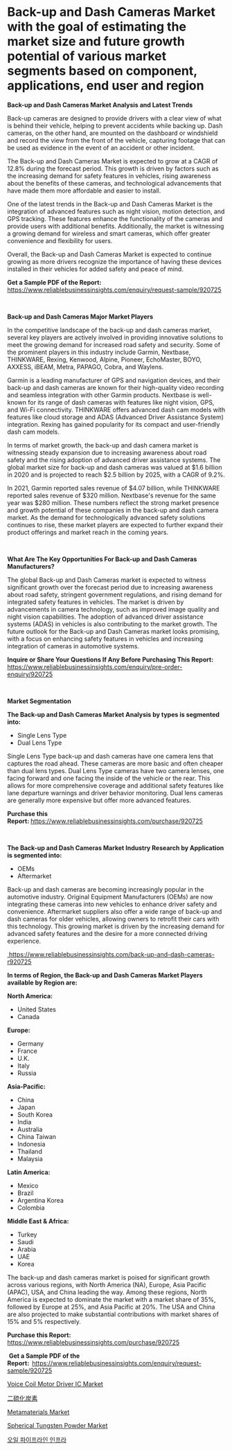 <p><h1>Back-up and Dash Cameras Market with the goal of estimating the market size and future growth potential of various market segments based on component, applications, end user and region</h1></p><p><strong>Back-up and Dash Cameras Market Analysis and Latest Trends</strong></p>
<p><p>Back-up cameras are designed to provide drivers with a clear view of what is behind their vehicle, helping to prevent accidents while backing up. Dash cameras, on the other hand, are mounted on the dashboard or windshield and record the view from the front of the vehicle, capturing footage that can be used as evidence in the event of an accident or other incident.</p><p>The Back-up and Dash Cameras Market is expected to grow at a CAGR of 12.8% during the forecast period. This growth is driven by factors such as the increasing demand for safety features in vehicles, rising awareness about the benefits of these cameras, and technological advancements that have made them more affordable and easier to install.</p><p>One of the latest trends in the Back-up and Dash Cameras Market is the integration of advanced features such as night vision, motion detection, and GPS tracking. These features enhance the functionality of the cameras and provide users with additional benefits. Additionally, the market is witnessing a growing demand for wireless and smart cameras, which offer greater convenience and flexibility for users.</p><p>Overall, the Back-up and Dash Cameras Market is expected to continue growing as more drivers recognize the importance of having these devices installed in their vehicles for added safety and peace of mind.</p></p>
<p><strong>Get a Sample PDF of the Report:&nbsp;</strong> <a href="https://www.reliablebusinessinsights.com/enquiry/request-sample/920725">https://www.reliablebusinessinsights.com/enquiry/request-sample/920725</a></p>
<p>&nbsp;</p>
<p><strong>Back-up and Dash Cameras Major Market Players</strong></p>
<p><p>In the competitive landscape of the back-up and dash cameras market, several key players are actively involved in providing innovative solutions to meet the growing demand for increased road safety and security. Some of the prominent players in this industry include Garmin, Nextbase, THINKWARE, Rexing, Kenwood, Alpine, Pioneer, EchoMaster, BOYO, AXXESS, iBEAM, Metra, PAPAGO, Cobra, and Waylens.</p><p>Garmin is a leading manufacturer of GPS and navigation devices, and their back-up and dash cameras are known for their high-quality video recording and seamless integration with other Garmin products. Nextbase is well-known for its range of dash cameras with features like night vision, GPS, and Wi-Fi connectivity. THINKWARE offers advanced dash cam models with features like cloud storage and ADAS (Advanced Driver Assistance System) integration. Rexing has gained popularity for its compact and user-friendly dash cam models.</p><p>In terms of market growth, the back-up and dash camera market is witnessing steady expansion due to increasing awareness about road safety and the rising adoption of advanced driver assistance systems. The global market size for back-up and dash cameras was valued at $1.6 billion in 2020 and is projected to reach $2.5 billion by 2025, with a CAGR of 9.2%.</p><p>In 2021, Garmin reported sales revenue of $4.07 billion, while THINKWARE reported sales revenue of $320 million. Nextbase's revenue for the same year was $280 million. These numbers reflect the strong market presence and growth potential of these companies in the back-up and dash camera market. As the demand for technologically advanced safety solutions continues to rise, these market players are expected to further expand their product offerings and market reach in the coming years.</p></p>
<p>&nbsp;</p>
<p><strong>What Are The Key Opportunities For Back-up and Dash Cameras Manufacturers?</strong></p>
<p><p>The global Back-up and Dash Cameras market is expected to witness significant growth over the forecast period due to increasing awareness about road safety, stringent government regulations, and rising demand for integrated safety features in vehicles. The market is driven by advancements in camera technology, such as improved image quality and night vision capabilities. The adoption of advanced driver assistance systems (ADAS) in vehicles is also contributing to the market growth. The future outlook for the Back-up and Dash Cameras market looks promising, with a focus on enhancing safety features in vehicles and increasing integration of cameras in automotive systems.</p></p>
<p><strong>Inquire or Share Your Questions If Any Before Purchasing This Report:</strong> <a href="https://www.reliablebusinessinsights.com/enquiry/pre-order-enquiry/920725">https://www.reliablebusinessinsights.com/enquiry/pre-order-enquiry/920725</a></p>
<p>&nbsp;</p>
<p><strong>Market Segmentation</strong></p>
<p><strong>The Back-up and Dash Cameras Market Analysis by types is segmented into:</strong></p>
<p><ul><li>Single Lens Type</li><li>Dual Lens Type</li></ul></p>
<p><p>Single Lens Type back-up and dash cameras have one camera lens that captures the road ahead. These cameras are more basic and often cheaper than dual lens types. Dual Lens Type cameras have two camera lenses, one facing forward and one facing the inside of the vehicle or the rear. This allows for more comprehensive coverage and additional safety features like lane departure warnings and driver behavior monitoring. Dual lens cameras are generally more expensive but offer more advanced features.</p></p>
<p><strong>Purchase this Report:&nbsp;</strong><a href="https://www.reliablebusinessinsights.com/purchase/920725">https://www.reliablebusinessinsights.com/purchase/920725</a></p>
<p>&nbsp;</p>
<p><strong>The Back-up and Dash Cameras Market Industry Research by Application is segmented into:</strong></p>
<p><ul><li>OEMs</li><li>Aftermarket</li></ul></p>
<p><p>Back-up and dash cameras are becoming increasingly popular in the automotive industry. Original Equipment Manufacturers (OEMs) are now integrating these cameras into new vehicles to enhance driver safety and convenience. Aftermarket suppliers also offer a wide range of back-up and dash cameras for older vehicles, allowing owners to retrofit their cars with this technology. This growing market is driven by the increasing demand for advanced safety features and the desire for a more connected driving experience.</p></p>
<p><a href="https://www.reliablebusinessinsights.com/back-up-and-dash-cameras-r920725">&nbsp;https://www.reliablebusinessinsights.com/back-up-and-dash-cameras-r920725</a></p>
<p><strong>In terms of Region, the Back-up and Dash Cameras Market Players available by Region are:</strong></p>
<p>
    <p> <strong> North America: </strong>
        <ul>
            <li>United States</li>
            <li>Canada</li>
        </ul>
        </p> 
    <p> <strong> Europe: </strong>
        <ul>
            <li>Germany</li>
            <li>France</li>
            <li>U.K.</li>
            <li>Italy</li>
            <li>Russia</li>
        </ul>
        </p> 
    <p> <strong> Asia-Pacific: </strong>
        <ul>
            <li>China</li>
            <li>Japan</li>
            <li>South Korea</li>
            <li>India</li>
            <li>Australia</li>
            <li>China Taiwan</li>
            <li>Indonesia</li>
            <li>Thailand</li>
            <li>Malaysia</li>
        </ul>
        </p> 
    <p> <strong> Latin America: </strong>
        <ul>
            <li>Mexico</li>
            <li>Brazil</li>
            <li>Argentina Korea</li>
            <li>Colombia</li>
        </ul>
        </p> 
    <p> <strong> Middle East & Africa: </strong>
        <ul>
            <li>Turkey</li>
            <li>Saudi</li>
            <li>Arabia</li>
            <li>UAE</li>
            <li>Korea</li>
        </ul>
    </p>
    </p>
<p><p>The back-up and dash cameras market is poised for significant growth across various regions, with North America (NA), Europe, Asia Pacific (APAC), USA, and China leading the way. Among these regions, North America is expected to dominate the market with a market share of 35%, followed by Europe at 25%, and Asia Pacific at 20%. The USA and China are also projected to make substantial contributions with market shares of 15% and 5% respectively.</p></p>
<p><strong>Purchase this Report: </strong><a href="https://www.reliablebusinessinsights.com/purchase/920725">https://www.reliablebusinessinsights.com/purchase/920725</a></p>
<p>&nbsp;<strong>Get a Sample PDF of the Report:&nbsp;&nbsp;</strong><a href="https://www.reliablebusinessinsights.com/enquiry/request-sample/920725">https://www.reliablebusinessinsights.com/enquiry/request-sample/920725</a></p>
<p><strong></strong></p>
<p><p><a href="https://medium.com/@maryroseguilty/global-voice-coil-motor-driver-ic-market-focus-on-application-end-use-industry-type-equipment-27842e4e61f1">Voice Coil Motor Driver IC Market</a></p><p><a href="https://github.com/mohamedbakry57/Market-Research-Report-List-5/blob/main/2403646808.md">二硫化炭素</a></p><p><a href="https://medium.com/@caseywiza1946/metamaterials-market-research-report-includes-analysis-on-market-size-share-and-growth-rate-at-9-8-9f1209946e8f">Metamaterials Market</a></p><p><a href="https://github.com/gamblestampleyjenny50m5sl6/Market-Research-Report-List-3/blob/main/spherical-tungsten-powder-market.md">Spherical Tungsten Powder Market</a></p><p><a href="https://github.com/laholand/Market-Research-Report-List-5/blob/main/99143484434.md">오일 파이프라인 인프라</a></p></p>